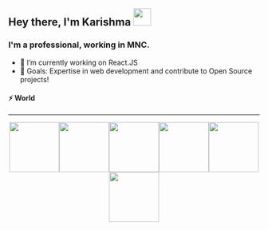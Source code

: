 ## Hey there, I'm Karishma <img src="https://media.giphy.com/media/hvRJCLFzcasrR4ia7z/giphy.gif" width="35px">

### I'm a professional, working in MNC.

- 🔭 I’m currently working on React.JS
- 🥅 Goals: Expertise in web development and contribute to Open Source projects!


#### ⚡ World

---
<p align="center">
  <img src="https://media3.giphy.com/media/ln7z2eWriiQAllfVcn/200w.webp" width="100"><img src="https://i.giphy.com/media/LMt9638dO8dftAjtco/200.webp" width="100"><img src="https://i.giphy.com/media/eNAsjO55tPbgaor7ma/200w.webp" width="100"><img src="https://media3.giphy.com/media/kdFc8fubgS31b8DsVu/giphy.webp" width="100"><img src="https://i.giphy.com/media/KzJkzjggfGN5Py6nkT/200.webp" width="100"><img src="https://i.giphy.com/media/IdyAQJVN2kVPNUrojM/200.webp" width="100">

<br>
</p>
